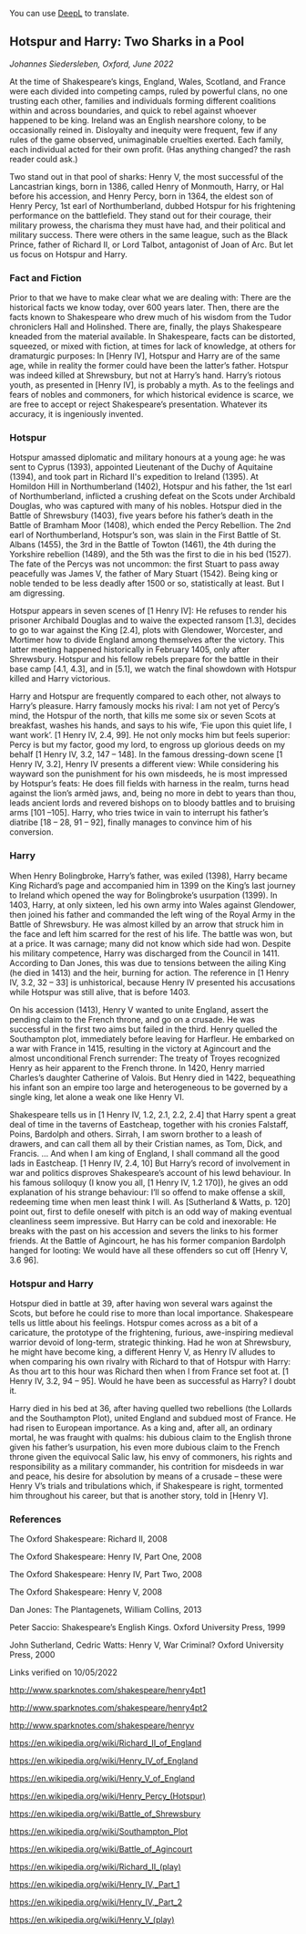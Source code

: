 You can use [DeepL](https://www.deepl.com/translator) to translate. 
## Hotspur and Harry: Two Sharks in a Pool

*Johannes Siedersleben, Oxford, June 2022*

At the time of Shakespeare’s kings, England, Wales, Scotland, and France were
each divided into competing camps, ruled by powerful clans, no one trusting
each other, families and individuals forming different coalitions within and across
boundaries, and quick to rebel against whoever happened to be king. Ireland was
an English nearshore colony, to be occasionally reined in. Disloyalty and inequity
were frequent, few if any rules of the game observed, unimaginable cruelties
exerted. Each family, each individual acted for their own profit.
(Has anything changed? the rash reader could ask.)

Two stand out in that pool of sharks: Henry V, the most successful of the
Lancastrian kings, born in 1386, called Henry of Monmouth, Harry, or Hal before
his accession, and Henry Percy, born in 1364, the eldest son of Henry Percy, 1st
earl of Northumberland, dubbed Hotspur for his frightening performance on the
battlefield. They stand out for their courage, their military prowess, the charisma
they must have had, and their political and military success. There were others in
the same league, such as the Black Prince, father of Richard II, or Lord Talbot,
antagonist of Joan of Arc. But let us focus on Hotspur and Harry.

### Fact and Fiction
Prior to that we have to make clear what we are dealing with: There are the
historical facts we know today, over 600 years later. Then, there are the facts
known to Shakespeare who drew much of his wisdom from the Tudor chroniclers
Hall and Holinshed. There are, finally, the plays Shakespeare kneaded from the
material available. In Shakespeare, facts can be distorted, squeezed, or mixed
with fiction, at times for lack of knowledge, at others for dramaturgic purposes:
In [Henry IV], Hotspur and Harry are of the same age, while in reality the former
could have been the latter’s father. Hotspur was indeed killed at Shrewsbury, but
not at Harry’s hand. Harry’s riotous youth, as presented in [Henry IV], is probably
a myth. As to the feelings and fears of nobles and commoners, for which
historical evidence is scarce, we are free to accept or reject Shakespeare’s
presentation. Whatever its accuracy, it is ingeniously invented.

### Hotspur
Hotspur amassed diplomatic and military honours at a young age: he was sent to
Cyprus (1393), appointed Lieutenant of the Duchy of Aquitaine (1394), and took
part in Richard II's expedition to Ireland (1395). At Homildon Hill in
Northumberland (1402), Hotspur and his father, the 1st earl of Northumberland,
inflicted a crushing defeat on the Scots under Archibald Douglas, who was
captured with many of his nobles. Hotspur died in the Battle of Shrewsbury
(1403), five years before his father’s death in the Battle of Bramham Moor
(1408), which ended the Percy Rebellion. The 2nd earl of Northumberland,
Hotspur’s son, was slain in the First Battle of St. Albans (1455), the 3rd in the
Battle of Towton (1461), the 4th during the Yorkshire rebellion (1489), and the 5th
was the first to die in his bed (1527). The fate of the Percys was not uncommon:
the first Stuart to pass away peacefully was James V, the father of Mary Stuart
(1542). Being king or noble tended to be less deadly after 1500 or so, statistically
at least. But I am digressing.

Hotspur appears in seven scenes of [1 Henry IV]: He refuses to render his
prisoner Archibald Douglas and to waive the expected ransom [1.3], decides to
go to war against the King [2.4], plots with Glendower, Worcester, and Mortimer
how to divide England among themselves after the victory. This latter meeting
happened historically in February 1405, only after Shrewsbury. Hotspur and his
fellow rebels prepare for the battle in their base camp [4.1, 4.3], and in [5.1], we
watch the final showdown with Hotspur killed and Harry victorious.

Harry and Hotspur are frequently compared to each other, not always to Harry’s
pleasure. Harry famously mocks his rival: I am not yet of Percy’s mind, the
Hotspur of the north, that kills me some six or seven Scots at breakfast, washes
his hands, and says to his wife, ‘Fie upon this quiet life, I want work’. [1 Henry IV,
2.4, 99]. He not only mocks him but feels superior: Percy is but my factor, good
my lord, to engross up glorious deeds on my behalf [1 Henry IV, 3.2, 147 – 148]. In
the famous dressing-down scene [1 Henry IV, 3.2], Henry IV presents a different
view: While considering his wayward son the punishment for his own misdeeds,
he is most impressed by Hotspur’s feats: He does fill fields with harness in the
realm, turns head against the lion’s armèd jaws, and, being no more in debt to
years than thou, leads ancient lords and revered bishops on to bloody battles and
to bruising arms [101 –105]. Harry, who tries twice in vain to interrupt his
father’s diatribe [18 – 28, 91 – 92], finally manages to convince him of his
conversion.

### Harry
When Henry Bolingbroke, Harry’s father, was exiled (1398), Harry became King
Richard’s page and accompanied him in 1399 on the King’s last journey to Ireland
which opened the way for Bolingbroke’s usurpation (1399). In 1403, Harry, at
only sixteen, led his own army into Wales against Glendower, then joined his
father and commanded the left wing of the Royal Army in the Battle of
Shrewsbury. He was almost killed by an arrow that struck him in the face and left
him scarred for the rest of his life. The battle was won, but at a price. It was
carnage; many did not know which side had won. Despite his military
competence, Harry was discharged from the Council in 1411. According to Dan
Jones, this was due to tensions between the ailing King (he died in 1413) and the
heir, burning for action. The reference in [1 Henry IV, 3.2, 32 – 33] is unhistorical,
because Henry IV presented his accusations while Hotspur was still alive, that is
before 1403. 

On his accession (1413), Henry V wanted to unite England, assert
the pending claim to the French throne, and go on a crusade. He was successful
in the first two aims but failed in the third. Henry quelled the Southampton plot,
immediately before leaving for Harfleur. He embarked on a war with France in
1415, resulting in the victory at Agincourt and the almost unconditional French
surrender: The treaty of Troyes recognized Henry as heir apparent to the French
throne. In 1420, Henry married Charles’s daughter Catherine of Valois. But Henry
died in 1422, bequeathing his infant son an empire too large and heterogeneous
to be governed by a single king, let alone a weak one like Henry VI.

Shakespeare tells us in [1 Henry IV, 1.2, 2.1, 2.2, 2.4] that Harry spent a great deal
of time in the taverns of Eastcheap, together with his cronies Falstaff, Poins,
Bardolph and others. Sirrah, I am sworn brother to a leash of drawers, and can
call them all by their Cristian names, as Tom, Dick, and Francis. … And when I am
king of England, I shall command all the good lads in Eastcheap. [1 Henry IV, 2.4,
10] But Harry’s record of involvement in war and politics disproves Shakespeare’s
account of his lewd behaviour. In his famous soliloquy (I know you all, [1 Henry
IV, 1.2 170]), he gives an odd explanation of his strange behaviour: I’ll so offend
to make offense a skill, redeeming time when men least think I will. As
[Sutherland & Watts, p. 120] point out, first to defile oneself with pitch is an odd
way of making eventual cleanliness seem impressive. But Harry can be cold and
inexorable: He breaks with the past on his accession and severs the links to his
former friends. At the Battle of Agincourt, he has his former companion Bardolph
hanged for looting: We would have all these offenders so cut off [Henry V, 3.6
96].

### Hotspur and Harry
Hotspur died in battle at 39, after having won several wars against the Scots, but
before he could rise to more than local importance. Shakespeare tells us little
about his feelings. Hotspur comes across as a bit of a caricature, the prototype of
the frightening, furious, awe-inspiring medieval warrior devoid of long-term,
strategic thinking. Had he won at Shrewsbury, he might have become king, a
different Henry V, as Henry IV alludes to when comparing his own rivalry with
Richard to that of Hotspur with Harry: As thou art to this hour was Richard then
when I from France set foot at. [1 Henry IV, 3.2, 94 – 95]. Would he have been as
successful as Harry? I doubt it.

Harry died in his bed at 36, after having quelled two rebellions (the Lollards and
the Southampton Plot), united England and subdued most of France. He had
risen to European importance. As a king and, after all, an ordinary mortal, he was
fraught with qualms: his dubious claim to the English throne given his father’s
usurpation, his even more dubious claim to the French throne given the
equivocal Salic law, his envy of commoners, his rights and responsibility as a
military commander, his contrition for misdeeds in war and peace, his desire for
absolution by means of a crusade – these were Henry V’s trials and tribulations
which, if Shakespeare is right, tormented him throughout his career, but that is
another story, told in [Henry V].

### References
The Oxford Shakespeare: Richard II, 2008

The Oxford Shakespeare: Henry IV, Part One, 2008

The Oxford Shakespeare: Henry IV, Part Two, 2008

The Oxford Shakespeare: Henry V, 2008

Dan Jones: The Plantagenets, William Collins, 2013

Peter Saccio: Shakespeare’s English Kings. Oxford University Press, 1999

John Sutherland, Cedric Watts: Henry V, War Criminal? Oxford University Press, 2000

Links verified on 10/05/2022

http://www.sparknotes.com/shakespeare/henry4pt1

http://www.sparknotes.com/shakespeare/henry4pt2

http://www.sparknotes.com/shakespeare/henryv

https://en.wikipedia.org/wiki/Richard_II_of_England

https://en.wikipedia.org/wiki/Henry_IV_of_England

https://en.wikipedia.org/wiki/Henry_V_of_England

https://en.wikipedia.org/wiki/Henry_Percy_(Hotspur)

https://en.wikipedia.org/wiki/Battle_of_Shrewsbury

https://en.wikipedia.org/wiki/Southampton_Plot

https://en.wikipedia.org/wiki/Battle_of_Agincourt

https://en.wikipedia.org/wiki/Richard_II_(play)

https://en.wikipedia.org/wiki/Henry_IV,_Part_1

https://en.wikipedia.org/wiki/Henry_IV,_Part_2

https://en.wikipedia.org/wiki/Henry_V_(play)
